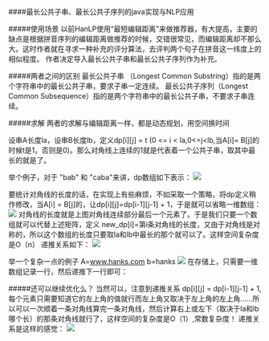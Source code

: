 ####最长公共子串、最长公共子序列的java实现与NLP应用

#####使用场景
   以前HanLP使用“最短编辑距离”来做推荐器，有大提高，主要的缺点是根据拼音序列的编辑距离做推荐的时候，交错很常见，而编辑距离却不那么大。这时作者就在寻求一种补充的评分算法，去评判两个句子在拼音这一纬度上的相似程度。
   作者决定导入最长公共子串和最长公共子序列作为补充。
   
#####两者之间的区别
最长公共子串 （Longest Common Substring）指的是两个字符串中的最长公共子串，要求子串一定连续。
最长公共子序列（Longest Common Subsequence）指的是两个字符串中的最长公共子串，不要求子串连续。

#####求解
两者的求解与编辑距离一样，都是动态规划，用空间换时间

设串A长度la，设串B长度lb，定义dp[i][j] = t (0 <= i < la,0<=j<lb,当A[i]= B[j]的时候t是1，否则是0)。那么对角线上连续的1就是代表着一个公共子串，取其中最长的就是了。

举个例子，对于 "bab" 和 "caba"来讲，dp数组如下表示：
![](http://ww2.sinaimg.cn/large/6cbb8645jw1em2ct4jd9kj2041042web.jpg)

要统计对角线的长度的话，在实现上有些麻烦，不如采取一个策略，将dp定义稍作修改，当A[i] = B[j]的，让dp[i][j]=dp[i-1][j-1] + 1，于是就可以省略一维数组：
![](http://ww2.sinaimg.cn/large/6cbb8645jw1em2cwm0itcj203q03r3yc.jpg)
对角线的长度就是上图对角线连续部分最后一个元素了。于是我们只要一个数组就可以代替上述矩阵，定义 new_dp[i]=第i条对角线的长度，又由于对角线是对称的，所以这个数组的长度只要取la和lb中最长的那个就可以了。这样空间复杂度是O（n）
递推关系如下：
![](http://ww1.sinaimg.cn/large/6cbb8645jw1em2dhxrdnkj20h50dvq7v.jpg)

举一个复杂一点的例子
A=www.hanks.com
b=hanks
![](http://ww4.sinaimg.cn/large/6cbb8645jw1em2d8efbhfj209y04i74n.jpg)
在存储上，只需要一维数组记录一行，然后递推下一行即可：
![]()

#####还可以继续优化么？
当然可以，注意到递推关系 dp[i][j] = dp[i-1][j-1] + 1,每个元素只需要知道它的左上角的值就行而左上角又取决于左上角的左上角......所以可以一次顺着一条对角线算完一条对角线，然后计算右上或左下（取决于la和lb哪个长）的那条对角线就行了，这样空间的复杂度是O（1）,常数复杂度！
递推关系是这样的感觉：
![](http://ww3.sinaimg.cn/large/6cbb8645jw1em2dii0g0rj20h40dvn29.jpg)

































